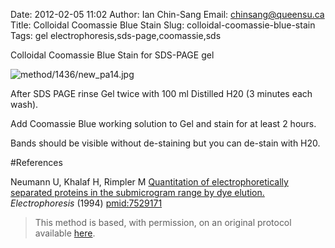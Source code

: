Date: 2012-02-05 11:02
Author: Ian Chin-Sang
Email: chinsang@queensu.ca
Title: Colloidal Coomassie Blue Stain
Slug: colloidal-coomassie-blue-stain
Tags: gel electrophoresis,sds-page,coomassie,sds

Colloidal Coomassie Blue Stain for SDS-PAGE gel


![method/1436/new_pa14.jpg](/static/images/method/1436/new_pa14.jpg)








After SDS PAGE rinse Gel twice with 100 ml Distilled H20 (3 minutes each wash).



Add Coomassie Blue working solution to Gel and stain for at least 2 hours.



Bands should be visible without de-staining but you can de-stain with H20.





#References


Neumann U, Khalaf H, Rimpler M [Quantitation of electrophoretically separated proteins in the submicrogram range by dye elution.](http://www.ncbi.nlm.nih.gov/pubmed/7529171) _Electrophoresis_ (1994)
[pmid:7529171](http://www.ncbi.nlm.nih.gov/pubmed/7529171)





>This method is based, with permission, on an original protocol available [here](pmid:7529171).

